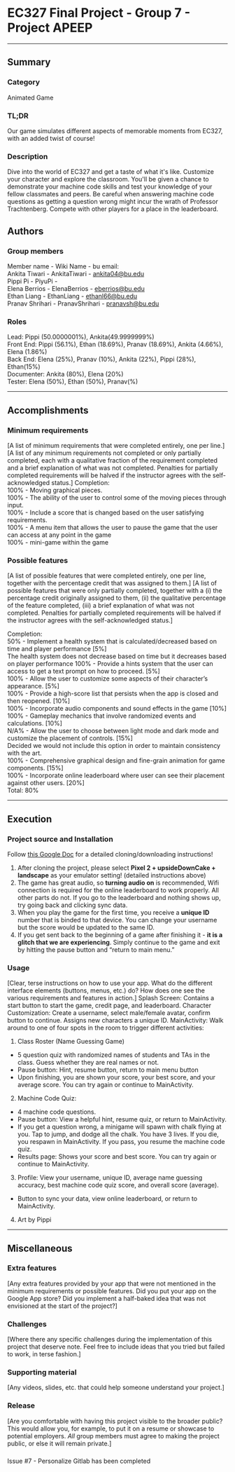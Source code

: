 # EC327 Final Project - Group 7 - Project APEEP
---
## Summary
### Category
Animated Game

### TL;DR
Our game simulates different aspects of memorable moments from EC327, with an added twist of course!

### Description
Dive into the world of EC327 and get a taste of what it's like. Customize your character and explore the classroom. You'll be given a chance to demonstrate your machine code skills and test your knowledge of your fellow classmates and peers. Be careful when answering machine code questions as getting a question wrong might incur the wrath of Professor Trachtenberg. Compete with other players for a place in the leaderboard. 

## Authors
### Group members
Member name - Wiki Name - bu email:  
Ankita Tiwari   - AnkitaTiwari      - ankita04@bu.edu  
Pippi Pi        - PiyuPi            -   
Elena Berrios   - ElenaBerrios      - eberrios@bu.edu  
Ethan Liang     - EthanLiang        - ethanl66@bu.edu  
Pranav Shrihari - PranavShrihari    - pranavsh@bu.edu  

### Roles
Lead: Pippi (50.0000001%), Ankita(49.9999999%)  
Front End: Pippi (56.1%), Ethan (18.69%), Pranav (18.69%), Ankita (4.66%), Elena (1.86%)  
Back End: Elena (25%), Pranav (10%), Ankita (22%), Pippi (28%), Ethan(15%)  
Documenter:	Ankita (80%), Elena (20%)  
Tester:	Elena (50%), Ethan (50%), Pranav(%)  

---
## Accomplishments

### Minimum requirements
[A list of minimum requirements that were completed entirely, one per line.]
[A list of any minimum requirements not completed or only partially completed, each with a qualitative fraction of the requirement completed and a brief explanation of what was not completed.  Penalties for partially completed requirements will be halved if the instructor agrees with the self-acknowledged status.]
Completion:  
100% - Moving graphical pieces.  
100% - The ability of the user to control some of the moving pieces through input.  
100% - Include a score that is changed based on the user satisfying requirements.  
100% - A menu item that allows the user to pause the game that the user can access at any point in the game  
100% - mini-game within the game  



### Possible features
[A list of possible features that were completed entirely, one per line, together with the percentage credit that was assigned to them.]
[A list of possible features that were only partially completed, together with a (i) the percentage credit originally assigned to them, (ii) the qualitative percentage of the feature completed, (iii) a brief explanation of what was not completed.  Penalties for partially completed requirements will be halved if the instructor agrees with the self-acknowledged status.]

Completion:  
50% - Implement a health system that is calculated/decreased based on time and player performance [5%]  
    The health system does not decrease based on time but it decreases based on player performance
100% - Provide a hints system that the user can access to get a text prompt on how to proceed. [5%]  
100% - Allow the user to customize some aspects of their character’s appearance. [5%]  
100% - Provide a high-score list that persists when the app is closed and then reopened. [10%]  
100% - Incorporate audio components and sound effects in the game [10%]  
100% - Gameplay mechanics that involve randomized events and calculations. [10%]  
N/A% - Allow the user to choose between light mode and dark mode and customize the placement of controls. [15%]  
    Decided we would not include this option in order to maintain consistency with the art.  
100% - Comprehensive graphical design and fine-grain animation for game components. [15%]  
100% - Incorporate online leaderboard where user can see their placement against other users. [20%]  
                                                                    Total: 80%  

---
## Execution

### Project source and Installation
Follow [this Google Doc](https://docs.google.com/document/d/1GzOz6lCIO9-j1esVCNZ64J18vl1_PMV1DgRqveJSo84/edit?usp=sharing) for a detailed cloning/downloading instructions!

1. After cloning the project, please select ****Pixel 2 + upsideDownCake + landscape**** as your emulator setting! (detailed instructions above)  
2. The game has great audio, so ****turning audio on**** is recommended, 
Wifi connection is required for the online leaderboard to work properly. All other parts do not. If you go to the leaderboard and nothing shows up, try going back and clicking sync data.  
3. When you play the game for the first time, you receive a ****unique ID**** number that is binded to that device. You can change your username but the score would be updated to the same ID.  
4. If you get sent back to the beginning of a game after finishing it - ****it is a glitch that we are experiencing****. Simply continue to the game and exit by hitting the pause button and “return to main menu.”  

### Usage
[Clear, terse instructions on how to use your app.  What do the different interface elements (buttons, menus, etc.) do?  How does one see the various requirements and features in action.]
Splash Screen: Contains a start button to start the game, credit page, and leaderboard.
Character Customization: Create a username, select male/female avatar, confirm button to continue. Assigns new characters a unique ID. 
MainActivity: Walk around to one of four spots in the room to trigger different activities:
1. Class Roster (Name Guessing Game)
- 5 question quiz with randomized names of students and TAs in the class. Guess whether they are real names or not.
- Pause button: Hint, resume button, return to main menu button
- Upon finishing, you are shown your score, your best score, and your average score. You can try again or continue to MainActivity. 
2. Machine Code Quiz:
- 4 machine code questions.
- Pause button: View a helpful hint, resume quiz, or return to MainActivity.
- If you get a question wrong, a minigame will spawn with chalk flying at you. Tap to jump, and dodge all the chalk. You have 3 lives. If you die, you respawn in MainActivity. If you pass, you resume the machine code quiz. 
- Results page: Shows your score and best score. You can try again or continue to MainActivity.
3. Profile: View your username, unique ID, average name guessing accuracy, best machine code quiz score, and overall score (average). 
- Button to sync your data, view online leaderboard, or return to MainActivity.
4. Art by Pippi




---
## Miscellaneous

### Extra features
[Any extra features provided by your app that were not mentioned in the minimum requirements or possible features.  Did you put your app on the Google App store?  Did you implement a half-baked idea that was not envisioned at the start of the project?]

### Challenges
[Where there any specific challenges during the implementation of this project that deserve note.  Feel free to include ideas that you tried but failed to work, in terse fashion.]

### Supporting material
[Any videos, slides, etc. that could help someone understand your project.]

### Release
[Are you comfortable with having this project visible to the broader public?  This would allow you, for example, to put it on a resume or showcase to potential employers.  _All_ group members must agree to making the project public, or else it will remain private.]

###

Issue #7 - Personalize Gitlab has been completed
